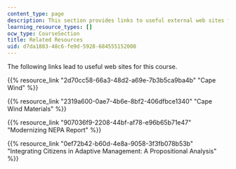 ```yaml
---
content_type: page
description: This section provides links to useful external web sites for this course.
learning_resource_types: []
ocw_type: CourseSection
title: Related Resources
uid: d7da1883-48c6-fe9d-5928-684555152008
---
```


The following links lead to useful web sites for this course.

{{% resource_link "2d70cc58-66a3-48d2-a69e-7b3b5ca9ba4b" "Cape Wind" %}}

{{% resource_link "2319a600-0ae7-4b6e-8bf2-406dfbce1340" "Cape Wind Materials" %}}

{{% resource_link "907036f9-2208-44bf-af78-e96b65b71e47" "Modernizing NEPA Report" %}}

{{% resource_link "0ef72b42-b60d-4e8a-9058-3f3fb078b53b" "Integrating Citizens in Adaptive Management: A Propositional Analysis" %}}